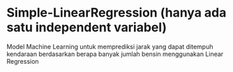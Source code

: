 # Simple-LinearRegression (hanya ada satu independent variabel)
Model Machine Learning untuk memprediksi jarak yang dapat ditempuh kendaraan berdasarkan berapa banyak jumlah bensin menggunakan Linear Regression

